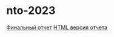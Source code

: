# nto-2023
[Финальный отчет](https://github.com/MrTheFall/nto-2023/blob/main/Qualitas%20incident%20report%20%D0%9D%D0%A2%D0%9E-2023%20-%20HackMD.pdf)
[HTML версия отчета](https://github.com/MrTheFall/nto-2023/blob/main/Qualitas%20incident%20report%20%D0%9D%D0%A2%D0%9E-2023.html)

